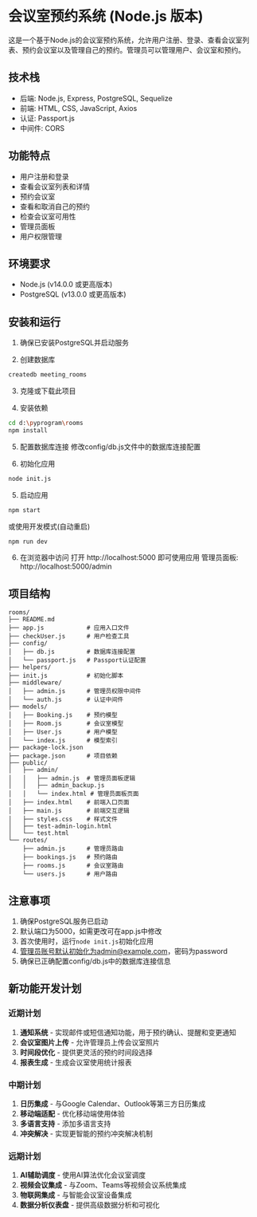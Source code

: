 # 会议室预约系统 (Node.js 版本)

这是一个基于Node.js的会议室预约系统，允许用户注册、登录、查看会议室列表、预约会议室以及管理自己的预约。管理员可以管理用户、会议室和预约。

## 技术栈
- 后端: Node.js, Express, PostgreSQL, Sequelize
- 前端: HTML, CSS, JavaScript, Axios
- 认证: Passport.js
- 中间件: CORS

## 功能特点
- 用户注册和登录
- 查看会议室列表和详情
- 预约会议室
- 查看和取消自己的预约
- 检查会议室可用性
- 管理员面板
- 用户权限管理

## 环境要求
- Node.js (v14.0.0 或更高版本)
- PostgreSQL (v13.0.0 或更高版本)

## 安装和运行

1. 确保已安装PostgreSQL并启动服务

2. 创建数据库
```bash
createdb meeting_rooms
```

3. 克隆或下载此项目

4. 安装依赖
```bash
cd d:\pyprogram\rooms
npm install
```

5. 配置数据库连接
修改config/db.js文件中的数据库连接配置

6. 初始化应用
```bash
node init.js
```

5. 启动应用
```bash
npm start
```
或使用开发模式(自动重启)
```bash
npm run dev
```

6. 在浏览器中访问
打开 http://localhost:5000 即可使用应用
管理员面板: http://localhost:5000/admin

## 项目结构
```
rooms/
├── README.md
├── app.js            # 应用入口文件
├── checkUser.js      # 用户检查工具
├── config/
│   ├── db.js         # 数据库连接配置
│   └── passport.js   # Passport认证配置
├── helpers/
├── init.js           # 初始化脚本
├── middleware/
│   ├── admin.js      # 管理员权限中间件
│   └── auth.js       # 认证中间件
├── models/
│   ├── Booking.js    # 预约模型
│   ├── Room.js       # 会议室模型
│   ├── User.js       # 用户模型
│   └── index.js      # 模型索引
├── package-lock.json
├── package.json      # 项目依赖
├── public/
│   ├── admin/
│   │   ├── admin.js  # 管理员面板逻辑
│   │   ├── admin_backup.js
│   │   └── index.html # 管理员面板页面
│   ├── index.html    # 前端入口页面
│   ├── main.js       # 前端交互逻辑
│   ├── styles.css    # 样式文件
│   ├── test-admin-login.html
│   └── test.html
└── routes/
    ├── admin.js      # 管理员路由
    ├── bookings.js   # 预约路由
    ├── rooms.js      # 会议室路由
    └── users.js      # 用户路由
```

## 注意事项
1. 确保PostgreSQL服务已启动
2. 默认端口为5000，如需更改可在app.js中修改
3. 首次使用时，运行`node init.js`初始化应用
4. 管理员账号默认初始化为admin@example.com，密码为password
5. 确保已正确配置config/db.js中的数据库连接信息

## 新功能开发计划

### 近期计划
1. **通知系统** - 实现邮件或短信通知功能，用于预约确认、提醒和变更通知
2. **会议室图片上传** - 允许管理员上传会议室照片
3. **时间段优化** - 提供更灵活的预约时间段选择
4. **报表生成** - 生成会议室使用统计报表

### 中期计划
1. **日历集成** - 与Google Calendar、Outlook等第三方日历集成
2. **移动端适配** - 优化移动端使用体验
3. **多语言支持** - 添加多语言支持
4. **冲突解决** - 实现更智能的预约冲突解决机制

### 远期计划
1. **AI辅助调度** - 使用AI算法优化会议室调度
2. **视频会议集成** - 与Zoom、Teams等视频会议系统集成
3. **物联网集成** - 与智能会议室设备集成
4. **数据分析仪表盘** - 提供高级数据分析和可视化
